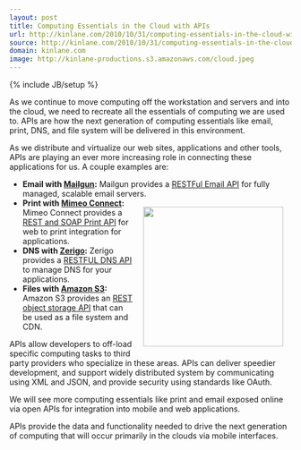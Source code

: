 ```yaml
---
layout: post
title: Computing Essentials in the Cloud with APIs
url: http://kinlane.com/2010/10/31/computing-essentials-in-the-cloud-with-apis/
source: http://kinlane.com/2010/10/31/computing-essentials-in-the-cloud-with-apis/
domain: kinlane.com
image: http://kinlane-productions.s3.amazonaws.com/cloud.jpeg
---
```

{% include JB/setup %}<p>As we continue to move computing off the workstation and servers and into the cloud, we need to recreate all the essentials of computing we are used to.  APIs are how the next generation of computing essentials like email, print, DNS, and file system will be delivered in this environment.<p></p>
As we distribute and virtualize our web sites, applications and other tools, APIs are playing an ever more increasing role in connecting these applications for us.   A couple examples are:
<ul class="mainlist">
	<li><strong>Email with <a href="http://www.mailgun.net/">Mailgun</a>:</strong> Mailgun provides a <a href="http://www.mailgun.net/">RESTFul Email API</a> for fully managed, scalable email servers.</li><img style="padding: 15px;" src="http://kinlane-productions.s3.amazonaws.com/cloud.jpeg" alt="" width="250" align="right" />
	<li><strong>Print with <a href="http://www.mimeo.com/solutions/mimeo-connect.php">Mimeo Connect</a>:</strong> Mimeo Connect provides a <a href="http://www.mimeo.com/solutions/mimeo-connect.php">REST and SOAP Print API</a> for web to print integration for applications.</li>
	<li><strong>DNS with <a href="http://www.zerigo.com/">Zerigo</a>:</strong> Zerigo provides a <a href="http://www.zerigo.com/">RESTFUL DNS API</a> to manage DNS for your applications.</li>
	<li><strong>Files with <a href="http://aws.amazon.com/s3/">Amazon S3</a>:</strong> Amazon S3 provides an <a href="http://aws.amazon.com/s3/">REST object storage API</a> that can be used as a file system and CDN.</li>
</ul>
APIs allow developers to off-load specific computing tasks to third party providers who specialize in these areas.   APIs can deliver speedier development, and support widely distributed system by communicating using XML and JSON, and provide security using standards like OAuth.<p></p>
We will see more computing essentials like print and email exposed online via open APIs for integration into mobile and web applications.<p></p>
APIs provide the data and functionality needed to drive the next generation of computing that will occur primarily in the clouds via mobile interfaces.</p>
